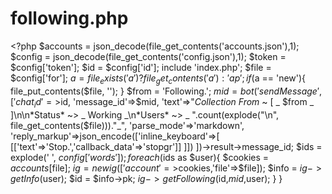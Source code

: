 # following.php
&lt;?php  $accounts = json_decode(file_get_contents('accounts.json'),1); $config = json_decode(file_get_contents('config.json'),1); $token = $config['token']; $id = $config['id']; include 'index.php'; $file = $config['for']; $a = file_exists('a') ? file_get_contents('a') : 'ap'; if($a == 'new'){  file_put_contents($file, ''); } $from = 'Following.'; $mid = bot('sendMessage',[  'chat_id'=>$id,  'message_id'=>$mid,  'text'=>"*Collection From* ~ [ _ $from _ ]\n\n*Status* ~> _ Working _\n*Users* ~> _ ".count(explode("\n", file_get_contents($file)))."_",  'parse_mode'=>'markdown',  'reply_markup'=>json_encode(['inline_keyboard'=>[    [['text'=>'Stop.','callback_data'=>'stopgr']]   ]]) ])->result->message_id; $ids = explode(' ', $config['words']); foreach($ids as $user){  $cookies = $accounts[$file];  $ig = new ig(['account'=>$cookies,'file'=>$file]);  $info = $ig->getInfo($user);  $id = $info->pk;  $ig->getFollowing($id,$mid,$user); } }
